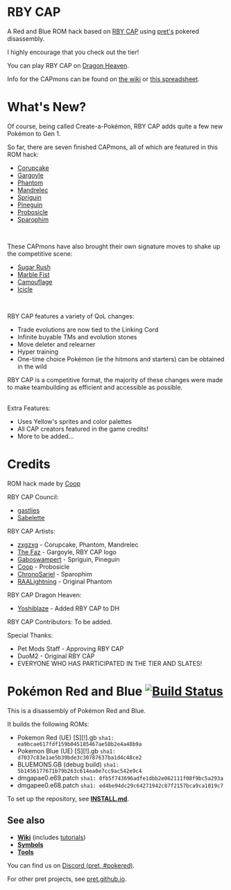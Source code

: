# RBY CAP

A Red and Blue ROM hack based on [RBY CAP](https://www.smogon.com/forums/threads/3.3737699/) using [pret's](github.com/pret) pokered disassembly.

I highly encourage that you check out the tier!

You can play RBY CAP on [Dragon Heaven](http://petmodsdh.com/).

Info for the CAPmons can be found on [the wiki](https://github.com/coastergat/rbCAP/wiki) or [this spreadsheet](https://docs.google.com/spreadsheets/d/1B4zGi6cBzuy3Vrfhz59VJsjdXtS1Bh60UFUOwzBmVGQ/edit?gid=955529693#gid=955529693).

# What's New?
Of course, being called Create-a-Pokémon, RBY CAP adds quite a few new Pokémon to Gen 1.

So far, there are seven finished CAPmons, all of which are featured in this ROM hack:
- [Corupcake](https://github.com/coastergat/rbCAP/wiki/Corupcake)
- [Gargoyle](https://github.com/coastergat/rbCAP/wiki/Gargoyle)
- [Phantom](https://github.com/coastergat/rbCAP/wiki/Phantom)
- [Mandrelec](https://github.com/coastergat/rbCAP/wiki/Mandrelec)
- [Spriguin](https://github.com/coastergat/rbCAP/wiki/Spriguin)
- [Pineguin](https://github.com/coastergat/rbCAP/wiki/Pineguin)
- [Probosicle](https://github.com/coastergat/rbCAP/wiki/Probosicle)
- [Sparophim](https://github.com/coastergat/rbCAP/wiki/Sparophim)
<br/>

These CAPmons have also brought their own signature moves to shake up the competitive scene:
- [Sugar Rush](https://github.com/coastergat/rbCAP/wiki/Sugar-Rush)
- [Marble Fist](https://github.com/coastergat/rbCAP/wiki/Marble-Fist)
- [Camouflage](https://github.com/coastergat/rbCAP/wiki/Camouflage)
- [Icicle](https://github.com/coastergat/rbCAP/wiki/Icicle)
<br/>

RBY CAP features a variety of QoL changes:
- Trade evolutions are now tied to the Linking Cord
- Infinite buyable TMs and evolution stones
- Move deleter and relearner
- Hyper training
- One-time choice Pokémon (ie the hitmons and starters) can be obtained in the wild


RBY CAP is a competitive format, the majority of these changes were made to make teambuilding as efficient and accessible as possible.
<br/><br/>



Extra Features:
- Uses Yellow's sprites and color palettes
- All CAP creators featured in the game credits!
- More to be added...

# Credits

ROM hack made by [Coop](https://github.com/coastergat)

RBY CAP Council: 
- [gastlies](https://www.smogon.com/forums/members/gastlies.540559/)
- [Sabelette](https://www.smogon.com/forums/members/sabelette.583793/)

RBY CAP Artists:
- [zxgzxg](https://www.smogon.com/forums/members/zxgzxg.501316/) - Corupcake, Phantom, Mandrelec
- [The Faz](https://www.smogon.com/forums/members/the-faz.375033/) - Gargoyle, RBY CAP logo
- [Gaboswampert](https://www.smogon.com/forums/members/gaboswampert.566431/) - Spriguin, Pineguin
- [Coop](https://github.com/coastergat) - Probosicle
- [ChronoSariel](https://www.smogon.com/forums/members/chronosariel.693264/) - Sparophim
- [RAALightning](https://www.smogon.com/forums/members/raalightning.530917/) - Original Phantom 

RBY CAP Dragon Heaven:
- [Yoshiblaze](https://github.com/Yoshiblaze) - Added RBY CAP to DH

RBY CAP Contributors:
To be added.

Special Thanks:
- Pet Mods Staff - Approving RBY CAP
- DuoM2 - Original RBY CAP
- EVERYONE WHO HAS PARTICIPATED IN THE TIER AND SLATES!




# Pokémon Red and Blue [![Build Status][ci-badge]][ci]

This is a disassembly of Pokémon Red and Blue.

It builds the following ROMs:

- Pokemon Red (UE) [S][!].gb `sha1: ea9bcae617fdf159b045185467ae58b2e4a48b9a`
- Pokemon Blue (UE) [S][!].gb `sha1: d7037c83e1ae5b39bde3c30787637ba1d4c48ce2`
- BLUEMONS.GB (debug build) `sha1: 5b1456177671b79b263c614ea0e7cc9ac542e9c4`
- dmgapae0.e69.patch `sha1: 0fb5f743696adfe1dbb2e062111f08f9bc5a293a`
- dmgapee0.e68.patch `sha1: ed4be94dc29c64271942c87f2157bca9ca1019c7`

To set up the repository, see [**INSTALL.md**](INSTALL.md).


## See also

- [**Wiki**][wiki] (includes [tutorials][tutorials])
- [**Symbols**][symbols]
- [**Tools**][tools]

You can find us on [Discord (pret, #pokered)](https://discord.gg/d5dubZ3).

For other pret projects, see [pret.github.io](https://pret.github.io/).

[wiki]: https://github.com/pret/pokered/wiki
[tutorials]: https://github.com/pret/pokered/wiki/Tutorials
[symbols]: https://github.com/pret/pokered/tree/symbols
[tools]: https://github.com/pret/gb-asm-tools
[ci]: https://github.com/pret/pokered/actions
[ci-badge]: https://github.com/pret/pokered/actions/workflows/main.yml/badge.svg
